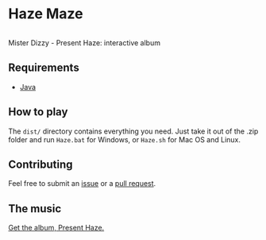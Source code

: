 # Haze Maze

<img src="https://f4.bcbits.com/img/a1438785387_16.jpg" alt="" />

Mister Dizzy - Present Haze: interactive album

## Requirements

* [Java](https://www.java.com/)

## How to play

The ```dist/``` directory contains everything you need. Just take it out of the .zip folder and run ```Haze.bat``` for Windows, or ```Haze.sh``` for Mac OS and Linux.

## Contributing

Feel free to submit an [issue](https://github.com/wilsocr88/haze-maze/issues) or a [pull request](https://github.com/wilsocr88/haze-maze/pulls).

## The music

[Get the album, Present Haze.](https://misterdizzy.bandcamp.com/album/present-haze)

